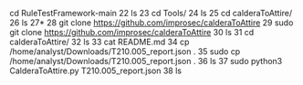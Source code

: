 cd RuleTestFramework-main
   22  ls
   23  cd Tools/
   24  ls
   25  cd calderaToAttire/
   26  ls
   27* 
   28  git clone https://github.com/improsec/calderaToAttire
   29  sudo git clone https://github.com/improsec/calderaToAttire
   30  ls
   31  cd calderaToAttire/
   32  ls
   33  cat README.md 
   34  cp /home/analyst/Downloads/T210.005_report.json .
   35  sudo cp /home/analyst/Downloads/T210.005_report.json .
   36  ls
   37  sudo python3 CalderaToAttire.py T210.005_report.json
   38  ls
